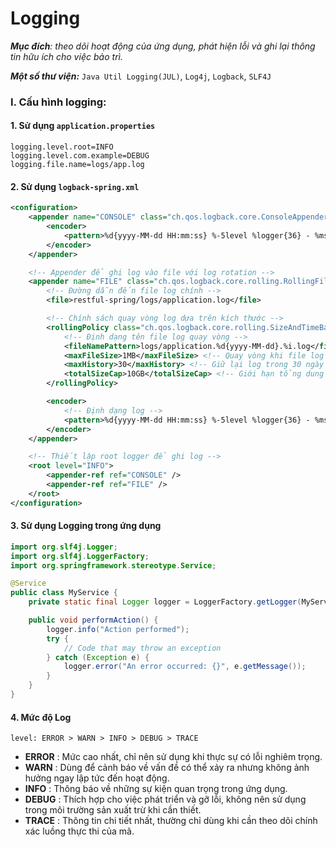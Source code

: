 # Logging

_**Mục đích**: theo dõi hoạt động của ứng dụng, phát hiện lỗi và ghi lại thông tin hữu ích cho việc bảo trì._

_**Một số thư viện:**_ `Java Util Logging(JUL)`, `Log4j`, `Logback`, `SLF4J`


### I. Cấu hình logging: 
#### 1. Sử dụng `application.properties`
```properties
logging.level.root=INFO
logging.level.com.example=DEBUG
logging.file.name=logs/app.log
```
#### 2. Sử dụng `logback-spring.xml`
```xml
<configuration>
    <appender name="CONSOLE" class="ch.qos.logback.core.ConsoleAppender">
        <encoder>
            <pattern>%d{yyyy-MM-dd HH:mm:ss} %-5level %logger{36} - %msg%n</pattern>
        </encoder>
    </appender>

    <!-- Appender để ghi log vào file với log rotation -->
    <appender name="FILE" class="ch.qos.logback.core.rolling.RollingFileAppender">
        <!-- Đường dẫn đến file log chính -->
        <file>restful-spring/logs/application.log</file>

        <!-- Chính sách quay vòng log dựa trên kích thước -->
        <rollingPolicy class="ch.qos.logback.core.rolling.SizeAndTimeBasedRollingPolicy">
            <!-- Định dạng tên file log quay vòng -->
            <fileNamePattern>logs/application.%d{yyyy-MM-dd}.%i.log</fileNamePattern>
            <maxFileSize>1MB</maxFileSize> <!-- Quay vòng khi file log vượt quá 1MB -->
            <maxHistory>30</maxHistory> <!-- Giữ lại log trong 30 ngày -->
            <totalSizeCap>10GB</totalSizeCap> <!-- Giới hạn tổng dung lượng log là 10GB -->
        </rollingPolicy>

        <encoder>
            <!-- Định dạng log -->
            <pattern>%d{yyyy-MM-dd HH:mm:ss} %-5level %logger{36} - %msg%n</pattern>
        </encoder>
    </appender>

    <!-- Thiết lập root logger để ghi log -->
    <root level="INFO">
        <appender-ref ref="CONSOLE" />
        <appender-ref ref="FILE" />
    </root>
</configuration>
```
#### 3. Sử dụng Logging trong ứng dụng 

```java
import org.slf4j.Logger;
import org.slf4j.LoggerFactory;
import org.springframework.stereotype.Service;

@Service
public class MyService {
    private static final Logger logger = LoggerFactory.getLogger(MyService.class);

    public void performAction() {
        logger.info("Action performed");
        try {
            // Code that may throw an exception
        } catch (Exception e) {
            logger.error("An error occurred: {}", e.getMessage());
        }
    }
}
```
#### 4. Mức độ Log
`level: ERROR > WARN > INFO > DEBUG > TRACE`
   - **ERROR** : Mức cao nhất, chỉ nên sử dụng khi thực sự có lỗi nghiêm trọng.
   - **WARN**  : Dùng để cảnh báo về vấn đề có thể xảy ra nhưng không ảnh hưởng ngay lập tức đến hoạt động.
   - **INFO**  : Thông báo về những sự kiện quan trọng trong ứng dụng.
   - **DEBUG**  : Thích hợp cho việc phát triển và gỡ lỗi, không nên sử dụng trong môi trường sản xuất trừ khi cần thiết.
   - **TRACE**  : Thông tin chi tiết nhất, thường chỉ dùng khi cần theo dõi chính xác luồng thực thi của mã.

